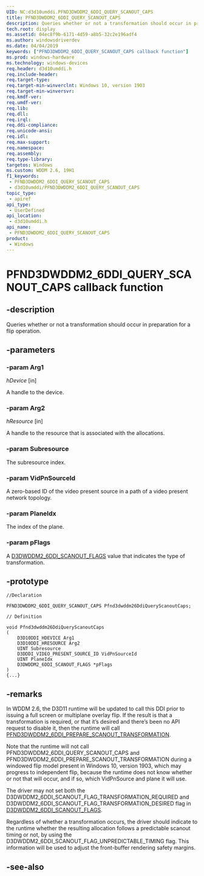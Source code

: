 ```yaml
---
UID: NC:d3d10umddi.PFND3DWDDM2_6DDI_QUERY_SCANOUT_CAPS
title: PFND3DWDDM2_6DDI_QUERY_SCANOUT_CAPS
description: Queries whether or not a transformation should occur in preparation for a flip operation.
tech.root: display
ms.assetid: 04ec8f9b-6171-4d59-a8b5-32c2e196adf4
ms.author: windowsdriverdev
ms.date: 04/04/2019
keywords: ["PFND3DWDDM2_6DDI_QUERY_SCANOUT_CAPS callback function"]
ms.prod: windows-hardware
ms.technology: windows-devices
req.header: d3d10umddi.h
req.include-header: 
req.target-type: 
req.target-min-winverclnt: Windows 10, version 1903
req.target-min-winversvr: 
req.kmdf-ver: 
req.umdf-ver: 
req.lib: 
req.dll: 
req.irql: 
req.ddi-compliance: 
req.unicode-ansi: 
req.idl: 
req.max-support: 
req.namespace: 
req.assembly: 
req.type-library: 
targetos: Windows
ms.custom: WDDM 2.6, 19H1
f1_keywords:
 - PFND3DWDDM2_6DDI_QUERY_SCANOUT_CAPS
 - d3d10umddi/PFND3DWDDM2_6DDI_QUERY_SCANOUT_CAPS
topic_type:
 - apiref
api_type:
 - UserDefined
api_location:
 - d3d10umddi.h
api_name:
 - PFND3DWDDM2_6DDI_QUERY_SCANOUT_CAPS
product:
 - Windows
---
```


# PFND3DWDDM2_6DDI_QUERY_SCANOUT_CAPS callback function


## -description

Queries whether or not a transformation should occur in preparation for a flip operation.

## -parameters

### -param Arg1

*hDevice* [in]

A handle to the device.

### -param Arg2

*hResource* [in]

A handle to the resource that is associated with the allocations.

### -param Subresource

The subresource index.

### -param VidPnSourceId

A zero-based ID of the video present source in a path of a video present network topology.

### -param PlaneIdx

The index of the plane.

### -param pFlags

A [D3DWDDM2_6DDI_SCANOUT_FLAGS](ne-d3d10umddi-d3dwddm2_6ddi_scanout_flags.md) value that indicates the type of transformation.

## -prototype

```
//Declaration

PFND3DWDDM2_6DDI_QUERY_SCANOUT_CAPS Pfnd3dwddm26DdiQueryScanoutCaps; 

// Definition

void Pfnd3dwddm26DdiQueryScanoutCaps 
(
	D3D10DDI_HDEVICE Arg1
	D3D10DDI_HRESOURCE Arg2
	UINT Subresource
	D3DDDI_VIDEO_PRESENT_SOURCE_ID VidPnSourceId
	UINT PlaneIdx
	D3DWDDM2_6DDI_SCANOUT_FLAGS *pFlags
)
{...}

```

## -remarks

In WDDM 2.6, the D3D11 runtime will be updated to call this DDI prior to issuing a full screen or multiplane overlay flip. If the result is that a transformation is required, or that it’s desired and there’s been no API request to disable it, then the runtime will call [PFND3DWDDM2_6DDI_PREPARE_SCANOUT_TRANSFORMATION](nc-d3d10umddi-pfnd3dwddm2_6ddi_prepare_scanout_transformation.md).

Note that the runtime will not call PFND3DWDDM2_6DDI_QUERY_SCANOUT_CAPS and PFND3DWDDM2_6DDI_PREPARE_SCANOUT_TRANSFORMATION during a windowed flip model present in Windows 10, version 1903, which may progress to independent flip, because the runtime does not know whether or not that will occur, and if so, which VidPnSource and plane it will use.

The driver may not set both the D3DWDDM2_6DDI_SCANOUT_FLAG_TRANSFORMATION_REQUIRED and D3DWDDM2_6DDI_SCANOUT_FLAG_TRANSFORMATION_DESIRED flag in [D3DWDDM2_6DDI_SCANOUT_FLAGS](ne-d3d10umddi-d3dwddm2_6ddi_scanout_flags.md).

Regardless of whether a transformation occurs, the driver should indicate to the runtime whether the resulting allocation follows a predictable scanout timing or not, by using the D3DWDDM2_6DDI_SCANOUT_FLAG_UNPREDICTABLE_TIMING flag. This information will be used to adjust the front-buffer rendering safety margins.

## -see-also

